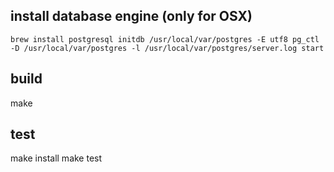 ## install database engine (only for OSX)
`
brew install postgresql
initdb /usr/local/var/postgres -E utf8
pg_ctl -D /usr/local/var/postgres -l /usr/local/var/postgres/server.log start
`

## build
make 

## test
make install
make test
